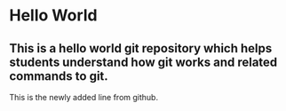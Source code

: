 # Hello World
This is a hello world git repository
which helps students understand how git works
and related commands to git.
----
This is the newly added line from github.
